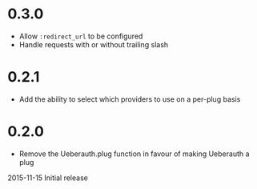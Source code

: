 # 0.3.0

+ Allow `:redirect_url` to be configured
+ Handle requests with or without trailing slash

# 0.2.1

* Add the ability to select which providers to use on a per-plug basis

# 0.2.0

* Remove the Ueberauth.plug function in favour of making Ueberauth a plug

2015-11-15 Initial release

